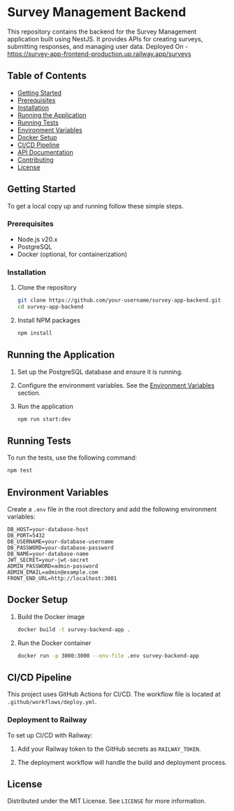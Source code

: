
# Survey Management Backend

This repository contains the backend for the Survey Management application built using NestJS. It provides APIs for creating surveys, submitting responses, and managing user data.
Deployed On - https://survey-app-frontend-production.up.railway.app/surveys

## Table of Contents

- [Getting Started](#getting-started)
- [Prerequisites](#prerequisites)
- [Installation](#installation)
- [Running the Application](#running-the-application)
- [Running Tests](#running-tests)
- [Environment Variables](#environment-variables)
- [Docker Setup](#docker-setup)
- [CI/CD Pipeline](#cicd-pipeline)
- [API Documentation](#api-documentation)
- [Contributing](#contributing)
- [License](#license)

## Getting Started

To get a local copy up and running follow these simple steps.

### Prerequisites

- Node.js v20.x
- PostgreSQL
- Docker (optional, for containerization)

### Installation

1. Clone the repository
   ```sh
   git clone https://github.com/your-username/survey-app-backend.git
   cd survey-app-backend
   ```

2. Install NPM packages
   ```sh
   npm install
   ```

## Running the Application

1. Set up the PostgreSQL database and ensure it is running.

2. Configure the environment variables. See the [Environment Variables](#environment-variables) section.

3. Run the application
   ```sh
   npm run start:dev
   ```

## Running Tests

To run the tests, use the following command:

```sh
npm test
```

## Environment Variables

Create a `.env` file in the root directory and add the following environment variables:

```env
DB_HOST=your-database-host
DB_PORT=5432
DB_USERNAME=your-database-username
DB_PASSWORD=your-database-password
DB_NAME=your-database-name
JWT_SECRET=your-jwt-secret
ADMIN_PASSWORD=admin-password
ADMIN_EMAIL=admin@example.com
FRONT_END_URL=http://localhost:3001
```

## Docker Setup

1. Build the Docker image
   ```sh
   docker build -t survey-backend-app .
   ```

2. Run the Docker container
   ```sh
   docker run -p 3000:3000 --env-file .env survey-backend-app
   ```

## CI/CD Pipeline

This project uses GitHub Actions for CI/CD. The workflow file is located at `.github/workflows/deploy.yml`.

### Deployment to Railway

To set up CI/CD with Railway:

1. Add your Railway token to the GitHub secrets as `RAILWAY_TOKEN`.

2. The deployment workflow will handle the build and deployment process.

## License

Distributed under the MIT License. See `LICENSE` for more information.
